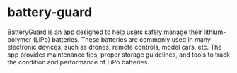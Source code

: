 # battery-guard
BatteryGuard is an app designed to help users safely manage their lithium-polymer (LiPo) batteries. These batteries are commonly used in many electronic devices, such as drones, remote controls, model cars, etc. The app provides maintenance tips, proper storage guidelines, and tools to track the condition and performance of LiPo batteries.
